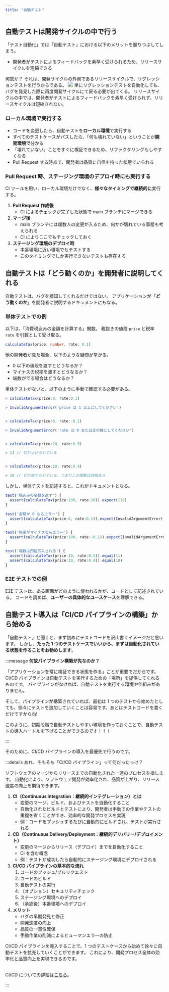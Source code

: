 ```yaml
---
title: "自動テスト"
---
```


## 自動テストは開発サイクルの中で行う

「テスト自動化」では「自動テスト」における以下のメリットを握りつぶしてしまう。

- 開発者がテストによるフィードバックを素早く受けられるため、リリースサイクルを短縮できる

何故か？
それは、開発サイクルの外側であるリリースサイクルで、リグレッションテストを行うからである。
![](https://storage.googleapis.com/zenn-user-upload/2f8c0323a94c-20240923.png)
単にリグレッションテストを自動化しても、バグを発見した際に再度開発サイクルにて戻る必要が出てくる。
リリースサイクルの中では、開発者がテストによるフィードバックを素早く受けられず、リリースサイクルは短縮されない。

### ローカル環境で実行する

- コードを変更したら、自動テストを**ローカル環境**で実行する
- すべてのテストケースがパスしたら、「何も壊れていない」ということが**開発環境で**分かる
- 「壊れていない」ことをすぐに検証できるため、リファクタリングもしやすくなる
- Pull Request する時点で、開発者は品質に自信を持った状態でいられる

### Pull Request 時、ステージング環境のデプロイ時にも実行する

CI ツールを用い、ローカル環境だけでなく、**様々なタイミングで継続的に**実行する。

1. **Pull Request 作成後**
   - CI によるチェックが完了した状態で main ブランチにマージできる
2. **マージ後**
   - main ブランチには複数人の変更が入るため、何かが壊れている事態も考えられる
   - CI によりここでもチェックしておく
3. **ステージング環境のデプロイ時**
   - 本番環境に近い環境でもテストする
   - このタイミングでしか実行できないテストも存在する

## 自動テストは「どう動くのか」を開発者に説明してくれる

自動テストは、バグを検知してくれるだけではない。
アプリケーションが「**どう動くのか**」を開発者に説明するドキュメントにもなる。

### 単体テストでの例

以下は、「消費税込みの金額を計算する」関数。
税抜きの値段 `price` と税率 `rate` を引数として受け取る。

```ts
calculateTax(price: number, rate: 0.1)
```

他の開発者が見た場合、以下のような疑問が挙がる。

- 0 以下の値段を渡すとどうなるか？
- マイナスの税率を渡すとどうなるか？
- 端数がでる場合はどうなるか？

単体テストがないと、以下のように手動で確認する必要がある。

```ts
> calculateTax(price:0, rate:0.1)

> InvalidArgumentError('price は 1 以上にしてください')


> calculateTax(price:0. rate:-0.1)

> InvalidArgumentError('rate は 0 または正の数にしてください')


> calculateTax(price:10, rate:0.5)

> 11 // 切り上げられている


> calculateTax(price:10, rate:0.4)

> 10 // 切り捨てられている、つまりこの関数は四捨五入
```

しかし、単体テストを記述すると、これがドキュメントとなる。

```ts
test('税込みの金額を返す') {
  assert(calculateTax(price:100, rate:10)).expect(110)
}

test('金額が 0 ならエラー') {
  assert(calculateTax(price:0, rate:0.1)).expect(InvalidArgumentError)
}

test('税率がマイナスならエラー') {
  assert(calculateTax(price:100, rate:-0.1)).expect(InvalidArgumentError)
}

test('端数は四捨五入される') {
  assert(calculateTax(price:10, rate:0.5)).equal(11)
  assert(calculateTax(price:10, rate:0.4)).equal(10)
}
```

### E2E テストでの例

E2E テストは、ある画面がどのように使われるかが、コードとして記述されている。
コードを読めば、**ユーザーの具体的なユースケース**を理解できる。

## 自動テスト導入は「CI/CD パイプラインの構築」から始める

「自動テスト」と聞くと、まず初めにテストコードを沢山書くイメージだと思います。
しかし、**たった 1 つのテストケースでいいから、まずは自動化されている状態を作ることをお勧めします**。

:::message
**何故パイプライン構築が先なのか？**

「アプリケーションを常に検証できる状態を作る」ことが重要でだからです。
CI/CD パイプラインは自動テストを実行するための「場所」を提供してくれるものです。
パイプラインがなければ、自動テストを実行する環境や仕組みがありません。

そして、パイプラインが構築されていれば、最初は 1 つのテストから始めたとしても、徐々にテストを追加していくことは容易です。あとはテストコードを書くだけですからね!

このように、初期段階で自動テストしやすい環境を作っておくことで、自動テストの導入ハードルを下げることができるのです！！！

:::

そのために、CI/CD パイプラインの導入を最優先で行うのです。

:::details あれ、そもそも「CI/CD パイプライン」って何だったっけ？

ソフトウェアのマージからリリースまでの自動化された一連のプロセスを指します。
自動化により、ソフトウェア開発が効率化され、品質が上がり、リリース速度の向上を期待できます。

1. **CI（Continuous Integration：継続的インテグレーション）とは**
   - 変更のマージ、ビルド、およびテストを自動化すること
   - 自動化されたビルドとテストにより、開発者は手動での作業やテストの重複を省くことができ、効率的な開発プロセスを実現
   - 例：コードをプッシュするたびに自動的にビルドされ、テストが実行される
2. **CD（Continuous Delivery/Deployment：継続的デリバリー/デプロイメント）**
   - 変更のマージからリリース（デプロイ）までを自動化すること
   - CI を含む概念
   - 例：テストが成功したら自動的にステージング環境にデプロイされる
3. **CI/CD パイプラインの基本的な流れ**
   1. コードのプッシュ/プルリクエスト
   2. コードのビルド
   3. 自動テストの実行
   4. （オプション）セキュリティチェック
   5. ステージング環境へのデプロイ
   6. （承認後）本番環境へのデプロイ
4. **メリット**
   - バグの早期発見と修正
   - 開発速度の向上
   - 品質の一貫性確保
   - 手動作業の削減によるヒューマンエラーの防止

CI/CD パイプラインを導入することで、1 つのテストケースから始めて徐々に自動テストを拡充していくことができます。
これにより、開発プロセス全体の効率化と品質向上を実現できるのです。

\
CI/CD についての詳細は[こちら](https://circleci.com/ja/blog/what-is-ci-cd/)。

:::
